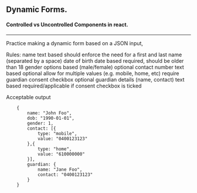 ## Dynamic Forms. 

#### Controlled vs Uncontrolled Components in react. 


--- 
Practice making a dynamic form based on a JSON input, 

Rules: 
  name
      text based
      should enforce the need for a first and last name (separated by a space)
  date of birth
      date based
      required, should be older than 18
  gender
      options based (male/female)
      optional
  contact number
      text based
      optional
      allow for multiple values (e.g. mobile, home, etc)
  require guardian consent
      checkbox
      optional
  guardian details (name, contact)
    text based
    required/applicable if consent checkbox is ticked


Acceptable output
```
    {
        name: "John Foo",
        dob: "1990-01-01",
        gender: 1,
        contact: [{
            type: "mobile",
            value: "0400123123"
        },{
            type: "home",
            value: "610000000"
        }],
        guardian: {
            name: "Jane Foo",
            contact: "0400123123"
        }
    }
```